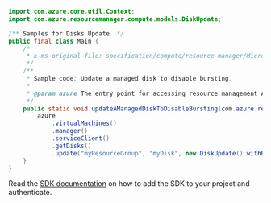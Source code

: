 ```java
import com.azure.core.util.Context;
import com.azure.resourcemanager.compute.models.DiskUpdate;

/** Samples for Disks Update. */
public final class Main {
    /*
     * x-ms-original-file: specification/compute/resource-manager/Microsoft.Compute/stable/2021-04-01/examples/UpdateAManagedDiskToDisableBursting.json
     */
    /**
     * Sample code: Update a managed disk to disable bursting.
     *
     * @param azure The entry point for accessing resource management APIs in Azure.
     */
    public static void updateAManagedDiskToDisableBursting(com.azure.resourcemanager.AzureResourceManager azure) {
        azure
            .virtualMachines()
            .manager()
            .serviceClient()
            .getDisks()
            .update("myResourceGroup", "myDisk", new DiskUpdate().withBurstingEnabled(false), Context.NONE);
    }
}
```

Read the [SDK documentation](https://github.com/Azure/azure-sdk-for-java/blob/azure-resourcemanager_2.10.0/sdk/resourcemanager/azure-resourcemanager/README.md) on how to add the SDK to your project and authenticate.
